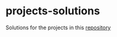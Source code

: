 projects-solutions
==================

Solutions for the projects in this [repository](https://www.github.com/alexandre/Projects)

